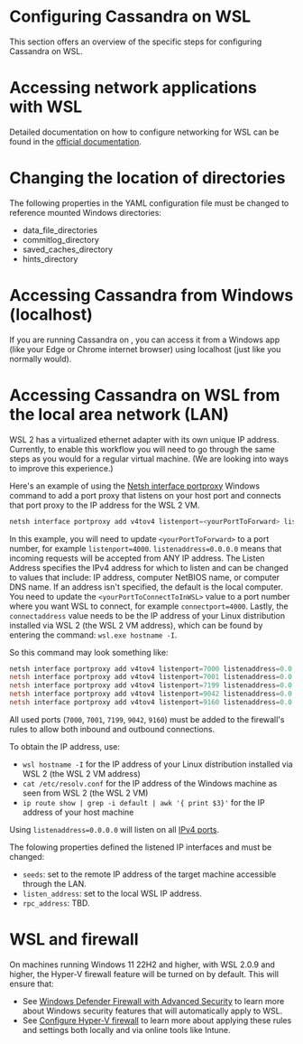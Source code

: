 # Configuring Cassandra on WSL

This section offers an overview of the specific steps for configuring Cassandra on WSL.

# Accessing network applications with WSL

Detailed documentation on how to configure networking for WSL can be found in the [official documentation](https://learn.microsoft.com/en-us/windows/wsl/networking).

# Changing the location of directories

The following properties in the YAML configuration file must be changed to reference mounted Windows directories:

* data_file_directories
* commitlog_directory
* saved_caches_directory
* hints_directory

# Accessing Cassandra from Windows (localhost)

If you are running Cassandra on , you can access it from a Windows app (like your Edge or Chrome internet browser) using localhost (just like you normally would).

# Accessing Cassandra on WSL from the local area network (LAN)

WSL 2 has a virtualized ethernet adapter with its own unique IP address. Currently, to enable this workflow you will need to go through the same steps as you would for a regular virtual machine. (We are looking into ways to improve this experience.)

Here's an example of using the [Netsh interface portproxy](https://learn.microsoft.com/en-us/windows-server/networking/technologies/netsh/netsh-interface-portproxy) Windows command to add a port proxy that listens on your host port and connects that port proxy to the IP address for the WSL 2 VM.

```PowerShell
netsh interface portproxy add v4tov4 listenport=<yourPortToForward> listenaddress=0.0.0.0 connectport=<yourPortToConnectToInWSL> connectaddress=(wsl hostname -I)
```

In this example, you will need to update `<yourPortToForward>` to a port number, for example `listenport=4000`. `listenaddress=0.0.0.0` means that incoming requests will be accepted from ANY IP address. The Listen Address specifies the IPv4 address for which to listen and can be changed to values that include: IP address, computer NetBIOS name, or computer DNS name. If an address isn't specified, the default is the local computer. You need to update the `<yourPortToConnectToInWSL>` value to a port number where you want WSL to connect, for example `connectport=4000`. Lastly, the `connectaddress` value needs to be the IP address of your Linux distribution installed via WSL 2 (the WSL 2 VM address), which can be found by entering the command: `wsl.exe hostname -I`.

So this command may look something like:

```PowerShell
netsh interface portproxy add v4tov4 listenport=7000 listenaddress=0.0.0.0 connectport=7000 connectaddress=172.27.16.245
netsh interface portproxy add v4tov4 listenport=7001 listenaddress=0.0.0.0 connectport=7001 connectaddress=172.27.16.245
netsh interface portproxy add v4tov4 listenport=7199 listenaddress=0.0.0.0 connectport=7199 connectaddress=172.27.16.245
netsh interface portproxy add v4tov4 listenport=9042 listenaddress=0.0.0.0 connectport=9042 connectaddress=172.27.16.245
netsh interface portproxy add v4tov4 listenport=9160 listenaddress=0.0.0.0 connectport=9160 connectaddress=172.27.16.245
```

All used ports (`7000`, `7001`, `7199`, `9042`, `9160`) must be added to the firewall's rules to allow both inbound and outbound connections.

To obtain the IP address, use:
* `wsl hostname -I` for the IP address of your Linux distribution installed via WSL 2 (the WSL 2 VM address)
* `cat /etc/resolv.conf` for the IP address of the Windows machine as seen from WSL 2 (the WSL 2 VM)
* `ip route show | grep -i default | awk '{ print $3}'` for the IP address of your host machine

Using `listenaddress=0.0.0.0` will listen on all [IPv4 ports](https://stackoverflow.com/questions/9987409/want-to-know-what-is-ipv4-and-ipv6#:%7E:text=The%20basic%20difference%20is%20the,whereas%20IPv6%20has%20128%20bits.).

The folowing properties defined the listened IP interfaces and must be changed:
* `seeds`: set to the remote IP address of the target machine accessible through the LAN.
* `listen_address`: set to the local WSL IP address.
* `rpc_address`: TBD.

# WSL and firewall

On machines running Windows 11 22H2 and higher, with WSL 2.0.9 and higher, the Hyper-V firewall feature will be turned on by default. This will ensure that:

* See [Windows Defender Firewall with Advanced Security](https://learn.microsoft.com/en-us/windows/security/operating-system-security/network-security/windows-firewall/windows-firewall-with-advanced-security) to learn more about Windows security features that will automatically apply to WSL.
* See [Configure Hyper-V firewall](https://learn.microsoft.com/en-us/windows/security/operating-system-security/network-security/windows-firewall/hyper-v-firewall) to learn more about applying these rules and settings both locally and via online tools like Intune.